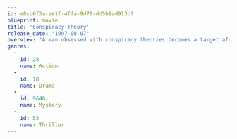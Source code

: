 ```yaml
---
id: e8cc6f3a-ee1f-4ffa-9d78-dd5b9ad913bf
blueprint: movie
title: 'Conspiracy Theory'
release_date: '1997-08-07'
overview: 'A man obsessed with conspiracy theories becomes a target after one of his theories turns out to be true. Unfortunately, in order to save himself, he has to figure out which theory it is.'
genres:
  -
    id: 28
    name: Action
  -
    id: 18
    name: Drama
  -
    id: 9648
    name: Mystery
  -
    id: 53
    name: Thriller
---
```

